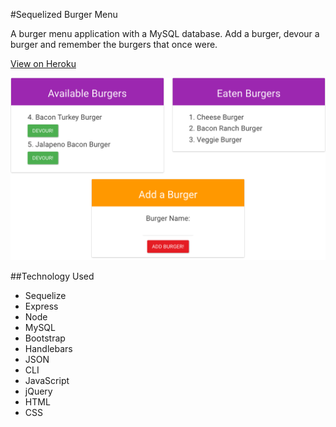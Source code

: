 #Sequelized Burger Menu

A burger menu application with a MySQL database. Add a burger, devour a burger and remember the burgers that once were. 

[View on Heroku](https://mighty-wildwood-11164.herokuapp.com/)

![Screenshot](public/assets/img/seqBurger.png)

##Technology Used

* Sequelize
* Express
* Node
* MySQL
* Bootstrap
* Handlebars
* JSON
* CLI
* JavaScript
* jQuery
* HTML
* CSS
